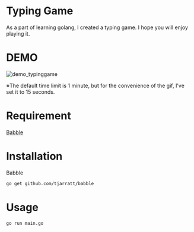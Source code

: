 # Typing Game

As a part of learning golang, I created a typing game.
I hope you will enjoy playing it.

# DEMO

![demo_typinggame](https://user-images.githubusercontent.com/57692216/121973439-2f873a00-cdb8-11eb-9ef2-af2347628ac7.gif)

※The default time limit is 1 minute, but for the convenience of the gif, I've set it to 15 seconds.

# Requirement

[Babble](https://github.com/tjarratt/babble)

# Installation

Babble

```bash
go get github.com/tjarratt/babble
```

# Usage

```bash
go run main.go
```

